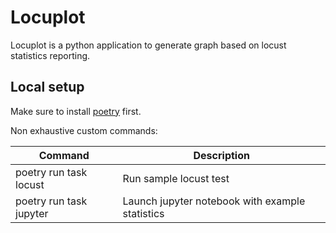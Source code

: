 # Locuplot

Locuplot is a python application to generate graph based on locust statistics reporting.

## Local setup

Make sure to install [poetry](https://python-poetry.org/) first.


Non exhaustive custom commands:

| Command                 | Description                                     |
|-------------------------|-------------------------------------------------|
| poetry run task locust  | Run sample locust test                          |
| poetry run task jupyter | Launch jupyter notebook with example statistics |

